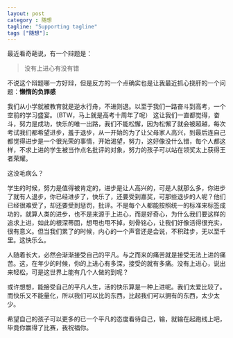 ```yaml
---
layout: post
category : 随想
tagline: "Supporting tagline"
tags ["随想"]:
---
```


最近看奇葩说，有一个辩题是： 
> 没有上进心有没有错

不说这个辩题哪一方好辩，但是反方的一个点确实也是让我最近抓心挠肝的一个问题：**懒惰的负罪感**

我们从小学就被教育就是逆水行舟，不进则退。以至于我们一路奋斗到高考，一个空前的学习盛宴。（BTW，马上就是高考十周年了呢）
这让我们一直都觉得，奋斗，努力是成功，快乐的唯一出路，我们不能松懈，因为松懈了就会被超越，每次考试我们都希望进步，羞于退步，从一开始的为了让父母家人高兴，到最后连自己都觉得进步是一个很光荣的事情，开始渴望，努力，这好像没什么错，每个人都这样，不求上进的学生被当作点名批评的对象，努力的孩子可以站在领奖太上获得王者荣耀。

这没毛病么？

学生的时候，努力是值得被肯定的，进步是让人高兴的，可是人就那么多，你进步了就有人退步，你已经进步了，快乐了，还要受到嘉奖，可那些退步的人呢？他们已经很难受了，却还要受到惩罚，批评。不是每个人都能按照统一的标准来标签成功的，就算人类的进步，也不是来源于上进心，而是好奇心，为什么我们要这样的追求上进，如此的根深蒂固，想甩也甩不掉，刻骨铭心，让我们好像活得很充实，很有意义。但当我们累了的时候，内心的一个声音还是会说，不积跬步，无以至千里。这快乐么。

人随着长大，必然会渐渐接受自己的平凡。与之而来的痛苦就是接受无法上进的痛苦。这，在年少的时候，你的上进心有多深，接受的就有多痛。没有上进心，说出来轻松，可是这世界上能有几个人做的到呢？

或许想想，能接受自己的平凡人生，活的快乐算是一种上进呢。我们太爱比较了。而快乐又不能量化，所以我们可以比的东西，比起我们可以拥有的东西，太少太少。

希望自己的孩子可以更多的已一个平凡的态度看待自己，输，就输在起跑线上吧，毕竟你赢得了比赛，我祝福你。

